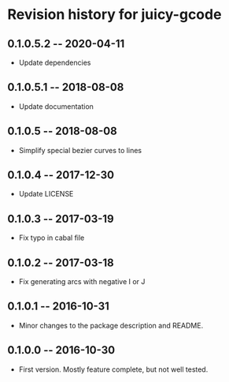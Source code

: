 # Revision history for juicy-gcode

## 0.1.0.5.2  -- 2020-04-11

* Update dependencies

## 0.1.0.5.1  -- 2018-08-08

* Update documentation 

## 0.1.0.5  -- 2018-08-08

* Simplify special bezier curves to lines

## 0.1.0.4  -- 2017-12-30

* Update LICENSE

## 0.1.0.3  -- 2017-03-19

* Fix typo in cabal file

## 0.1.0.2  -- 2017-03-18

* Fix generating arcs with negative I or J

## 0.1.0.1  -- 2016-10-31

* Minor changes to the package description and README.

## 0.1.0.0  -- 2016-10-30

* First version. Mostly feature complete, but not well tested.

